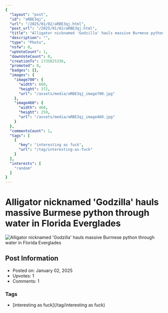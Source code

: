 ```yaml
---
{
  "layout": "post",
  "id": "aRBE3qj",
  "url": "/2025/01/02/aRBE3qj.html",
  "post_url": "/2025/01/02/aRBE3qj.html",
  "title": "Alligator nicknamed 'Godzilla' hauls massive Burmese python through water in Florida Everglades",
  "description": "",
  "type": "Photo",
  "nsfw": 0,
  "upVoteCount": 1,
  "downVoteCount": 0,
  "creationTs": 1735825336,
  "promoted": 0,
  "badges": [],
  "images": {
    "image700": {
      "width": 660,
      "height": 372,
      "url": "/assets/media/aRBE3qj_image700.jpg"
    },
    "image460": {
      "width": 460,
      "height": 259,
      "url": "/assets/media/aRBE3qj_image460.jpg"
    }
  },
  "commentsCount": 1,
  "tags": [
    {
      "key": "interesting as fuck",
      "url": "/tag/interesting-as-fuck"
    }
  ],
  "interests": [
    "random"
  ]
}
---
```


# Alligator nicknamed 'Godzilla' hauls massive Burmese python through water in Florida Everglades

![Alligator nicknamed 'Godzilla' hauls massive Burmese python through water in Florida Everglades](/assets/media/aRBE3qj_image700.jpg)

## Post Information

- Posted on: January 02, 2025
- Upvotes: 1
- Comments: 1

### Tags

- [interesting as fuck](/tag/interesting as fuck)
